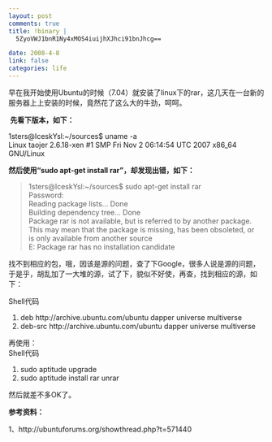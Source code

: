 ```yaml
--- 
layout: post
comments: true
title: !binary |
  5ZyoVWJ1bnR1Ny4xMOS4iuijhXJhci91bnJhcg==

date: 2008-4-8
link: false
categories: life
---
```

<p>早在我开始使用Ubuntu的时候（7.04）就安装了linux下的rar，这几天在一台新的服务器上上安装的时候，竟然花了这么大的牛劲，呵呵。</p>
<p><strong>&nbsp;先看下版本，如下：</strong></p>
<p>1sters@IceskYsl:~/sources$ uname -a<br />
Linux taojer 2.6.18-xen #1 SMP Fri Nov 2 06:14:54 UTC 2007 x86_64 GNU/Linux</p>
<p><strong>然后使用&ldquo;sudo apt-get install rar&rdquo;，却发现出错，如下：</strong></p>
<blockquote>
<p>1sters@IceskYsl:~/sources$ sudo apt-get install rar<br />
Password:<br />
Reading package lists... Done<br />
Building dependency tree... Done<br />
Package rar is not available, but is referred to by another package.<br />
This may mean that the package is missing, has been obsoleted, or<br />
is only available from another source<br />
E: Package rar has no installation candidate</p>
</blockquote>
<p>找不到相应的包，哦，因该是源的问题，查了下Google，很多人说是源的问题，于是乎，胡乱加了一大堆的源，试了下，貌似不好使，再查，找到相应的源，如下：</p>
<p>
<div class="codeText">
<div class="codeHead">Shell代码</div>
<ol start="1" class="dp-rb">
    <li class="alt"><span><span>deb&nbsp;http://archive.ubuntu.com/ubuntu&nbsp;dapper&nbsp;universe&nbsp;multiverse&nbsp;&nbsp;</span></span></li>
    <li class=""><span>deb-src&nbsp;http://archive.ubuntu.com/ubuntu&nbsp;dapper&nbsp;universe&nbsp;multiverse&nbsp;&nbsp;</span></li>
</ol>
</div>
再使用：
<div class="codeText">
<div class="codeHead">Shell代码</div>
<ol start="1" class="dp-rb">
    <li class="alt"><span><span>sudo&nbsp;aptitude&nbsp;upgrade&nbsp;&nbsp;</span></span></li>
    <li class=""><span>sudo&nbsp;aptitude&nbsp;install&nbsp;rar&nbsp;unrar&nbsp;&nbsp;</span></li>
</ol>
</div>
</p>
<p>然后就差不多OK了。</p>
<p><strong>参考资料：</strong></p>
<p>1、http://ubuntuforums.org/showthread.php?t=571440</p>
